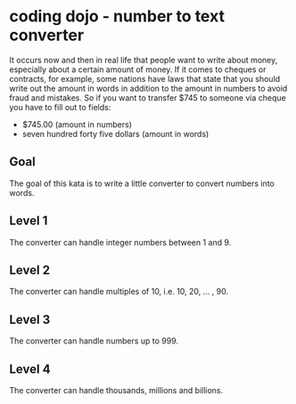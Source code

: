 # coding dojo - number to text converter

It occurs now and then in real life that people want to write about money, especially about a certain amount of money. If it comes to cheques or contracts, for example, some nations have laws that state that you should write out the amount in words in addition to the amount in numbers to avoid fraud and mistakes. So if you want to transfer $745 to someone via cheque you have to fill out to fields:

* $745.00 (amount in numbers)
* seven hundred forty five dollars (amount in words)

## Goal

The goal of this kata is to write a little converter to convert numbers into words. 

## Level 1

The converter can handle integer numbers between 1 and 9.

## Level 2

The converter can handle multiples of 10, i.e. 10, 20, ... , 90.

## Level 3

The converter can handle numbers up to 999.

## Level 4

The converter can handle thousands, millions and billions.